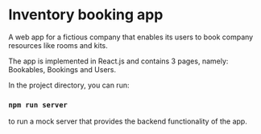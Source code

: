 # Inventory booking app

A web app for a fictious company that enables its users to book company resources like rooms and kits. 

The app is implemented in React.js and contains 3 pages, namely:  Bookables, Bookings and Users.

In the project directory, you can run:

### `npm run server` 

to run a mock server that  provides the backend functionality of the app. 




